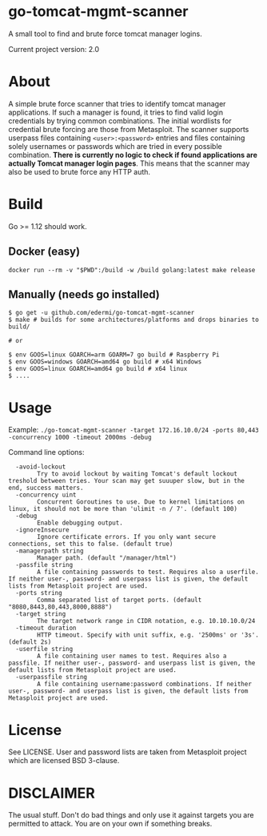 # go-tomcat-mgmt-scanner

A small tool to find and brute force tomcat manager logins.

Current project version: 2.0

# About

A simple brute force scanner that tries to identify tomcat manager applications. If such a manager is found, it tries to find valid login credentials by trying common combinations.
The initial wordlists for credential brute forcing are those from Metasploit. The scanner supports userpass files containing `<user>:<password>` entries and files containing solely usernames or passwords which are tried in every possible combination. **There is currently no logic to check if found applications are actually Tomcat manager login pages**. This means that the scanner may also be used to brute force any HTTP auth.

# Build

Go >= 1.12 should work.

## Docker (easy)

`docker run --rm -v "$PWD":/build -w /build golang:latest make release`

## Manually (needs go installed)

```
$ go get -u github.com/edermi/go-tomcat-mgmt-scanner
$ make # builds for some architectures/platforms and drops binaries to build/

# or

$ env GOOS=linux GOARCH=arm GOARM=7 go build # Raspberry Pi
$ env GOOS=windows GOARCH=amd64 go build # x64 Windows
$ env GOOS=linux GOARCH=amd64 go build # x64 linux
$ ....
```

# Usage

Example: `./go-tomcat-mgmt-scanner -target 172.16.10.0/24 -ports 80,443 -concurrency 1000 -timeout 2000ms -debug`

Command line options: 

```
  -avoid-lockout
    	Try to avoid lockout by waiting Tomcat's default lockout treshold between tries. Your scan may get suuuper slow, but in the end, success matters.
  -concurrency uint
    	Concurrent Goroutines to use. Due to kernel limitations on linux, it should not be more than 'ulimit -n / 7'. (default 100)
  -debug
    	Enable debugging output.
  -ignoreInsecure
    	Ignore certificate errors. If you only want secure connections, set this to false. (default true)
  -managerpath string
    	Manager path. (default "/manager/html")
  -passfile string
    	A file containing passwords to test. Requires also a userfile. If neither user-, password- and userpass list is given, the default lists from Metasploit project are used.
  -ports string
    	Comma separated list of target ports. (default "8080,8443,80,443,8000,8888")
  -target string
    	The target network range in CIDR notation, e.g. 10.10.10.0/24
  -timeout duration
    	HTTP timeout. Specify with unit suffix, e.g. '2500ms' or '3s'. (default 2s)
  -userfile string
    	A file containing user names to test. Requires also a passfile. If neither user-, password- and userpass list is given, the default lists from Metasploit project are used.
  -userpassfile string
    	A file containing username:password combinations. If neither user-, password- and userpass list is given, the default lists from Metasploit project are used.
```

# License

See LICENSE. User and password lists are taken from Metasploit project which are licensed BSD 3-clause.

# DISCLAIMER

The usual stuff. Don't do bad things and only use it against targets you are permitted to attack. You are on your own if something breaks.
